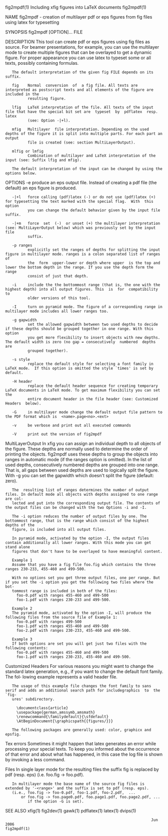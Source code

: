 fig2mpdf(1)                                         Including xfig figures into LaTeX documents                                        fig2mpdf(1)

NAME
       fig2mpdf - creation of multilayer pdf or eps figures from fig files using latex for typesetting

SYNOPSIS
       fig2mpdf [OPTION]... FILE

DESCRIPTION
       This  tool  can create pdf or eps figures using fig files as source. For beamer presentations, for example, you can use the multilayer mode
       to create multiple figures that can be overlayed to get a dynamic figure. For proper appearance you can use latex to typeset  some  or  all
       texts, possibly containing formulas.

       The default interpretation of the given fig FILE depends on its suffix.

       fig    Normal  conversion  of  a fig file. All texts are interpreted as postscript texts and all elements of the figure are included in the
              resulting figure.

       lfig   LaTeX interpretation of the file. All texts of the input file that have the special bit set are  typeset  by  pdflatex  resp.  latex
              (see: Option -|+l).

       mfig   Multilayer  file interpretation. Depending on the used depths of the figure it is split into multiple parts. For each part an output
              file is created (see: section MultiLayerOutput).

       mlfig or lmfig
              Combination of multilayer and LaTeX interpretation of the input (see: Suffix lfig and mfig).

       The default interpretation of the input can be changed by using the options below.

OPTIONS
       -e     produce an eps output file. Instead of creating a pdf file (the default) an eps figure is produced.

       -|+l   force calling (pdf)latex (-) or do not use (pdf)latex (+) for typesetting the text marked with the special flag.  With  this  option
              you can change the default behavior given by the input file suffix.

       -|+m   force  set  (-)  or unset (+) the multilayer interpretation (see: MultiLayerOutput below) which was previously set by the input file
              suffix.

       -p ranges
              explicitly set the ranges of depths for splitting the input figure in multilayer mode. ranges is a colon separated list of ranges of
              the  form  upper-lower or depth where upper  is the top and lower the bottom depth in the range. If you use the depth form the range
              consist of just that depth.

       -i     include the the bottommost range (that is, the one with the highest depth) into all output figures. This  is  for  compatibility  to
              older versions of this tool.

       -I     turn on pyramid mode. The figure of a corresponding range in multilayer mode includes all lower ranges too.

       -g gapwidth
              set the allowed gapwidth between two used depths to decide if these depths should be grouped together in one range. With this option
              you get more flexibility to insert objects with new depths. The default width is zero (no gap = consecutively  numbered  depths  are
              grouped together).

       -s style
              replace the default style for selecting a font family in LaTeX mode.  If this option is omitted the style `times' is set by default.

       -H header
              replace the default header sequence for creating temporary LaTeX documents in LaTeX mode. To get maximum flexibility you can set the
              entire document header in the file header (see: Customized Headers  below).

       -G     in multilayer mode change the default output file pattern to the PDF format which is  <name>.page<no>.<ext>

       -v     be verbose and print out all executed commands

       -V     print out the version of fig2mpdf

MultiLayerOutput
       In xfig you can assign an individual depth to all objects of the figure. These depths are normally used to determine the order of  printing
       the  objects.  fig2mpdf uses these depths to group the objects into ranges in automatic mode (if the ranges option is omitted). In the list
       of used depths, consecutively numbered depths are grouped into one range. That is, all gaps between used depths are used to logically split
       the figure. With -g you can set the gapwidth which doesn't split the figure (default: zero).

       The  resulting list of ranges determines the number of output files. In default mode all objects with depths assigned to one range are col‐
       lected and put into the corresponding output file. The contents of the output files can be changed with the two Options -i and -I.

       The -i option reduces the number of output files by one. The bottommost range, that is the range which consist of the highest depths of the
       figure, is included into all output files.

       In pyramid mode, activated by the option -I, the output files contain additionally all lower ranges. With this mode you can get stand alone
       figures that don't have to be overlayed to have meaningful content.

       Example 1
       Assume that you have a fig file foo.fig which contains the three ranges 230-233, 455-460 and 499-500.

       With no options set you get three output files, one per range. But if you set the -i option you get the following two files where the  bot‐
       tommost range is included in both of the files:
         foo-0.pdf with ranges 455-460 and 499-500
         foo-1.pdf with ranges 230-233 and 499-500.

       Example 2
       The pyramid mode, activated by the option -I, will produce the following files from the source file of Example 1:
         foo-0.pdf with ranges 499-500
         foo-1.pdf with ranges 455-460 and 499-500
         foo-2.pdf with ranges 230-233, 455-460 and 499-500.

       Example 3
       If both options are set you will get just two files with the following contents:
         foo-0.pdf with ranges 455-460 and 499-500
         foo-1.pdf with ranges 230-233, 455-460 and 499-500.

Customized Headers
       For  various  reasons you might want to change the standard latex generation, e.g., if you want to change the default font family. The fol‐
       lowing example represents a valid header file.

       The usage of this example file changes the font family to sans serif and adds an additional search path for includegraphics  to  the  `fig‐
       ures' subdirectory.

         \documentclass{article}
         \usepackage{german,amssymb,amsmath}
         \renewcommand{\familydefault}{\sfdefault}
         \AtBeginDocument{\graphicspath{{figures/}}}

       The following packages are generally used: color, graphicx and epsfig.

Tex errors
       Sometimes  it  might happen that latex generates an error while processing your special texts. To keep you informed about the occurrence of
       that error and about what has happened, in this case the log file is shown by invoking a less command.

Files
       In single layer mode for the resulting files the suffix fig is replaced by pdf (resp. eps) (i.e. foo.fig -> foo.pdf).

       In multilayer mode the base name of the source fig files is extended by '-<range>' and the suffix is set to pdf (resp. eps).
       (i.e., foo.fig -> foo-0.pdf, foo-1.pdf, foo-2.pdf,  ...
           or foo.fig -> foo.page0.pdf, foo.page1.pdf, foo.page2.pdf, ...
              if the option -G is set).

SEE ALSO
       xfig(1) fig2dev(1) gawk(1) pdflatex(1) latex(1) dvips(1)

                                                                     Jun 2006                                                          fig2mpdf(1)
